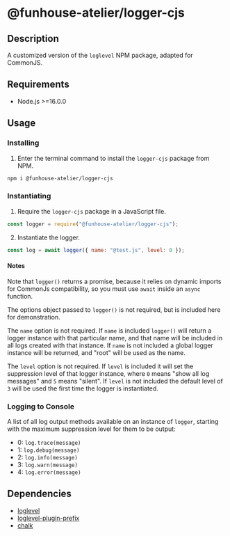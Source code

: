 # @funhouse-atelier/logger-cjs

## Description

A customized version of the `loglevel` NPM package, adapted for CommonJS.

## Requirements

- Node.js >=16.0.0

## Usage

### Installing

1. Enter the terminal command to install the `logger-cjs` package from NPM.

```bash
npm i @funhouse-atelier/logger-cjs
```

### Instantiating

1. Require the `logger-cjs` package in a JavaScript file.

```js
const logger = require("@funhouse-atelier/logger-cjs");
```

2. Instantiate the logger.

```js
const log = await logger({ name: "@test.js", level: 0 });
```

#### Notes

Note that `logger()` returns a promise, because it relies on dynamic imports for CommonJs compatibility, so you must use `await` inside an `async` function.

The options object passed to `logger()` is not required, but is included here for demonstration.

The `name` option is not required. If `name` is included `logger()` will return a logger instance with that particular name, and that name will be included in all logs created with that instance. If `name` is not included a global logger instance will be returned, and "root" will be used as the name.

The `level` option is not required. If `level` is included it will set the suppression level of that logger instance, where `0` means "show all log messages" and `5` means "silent". If `level` is not included the default level of `3` will be used the first time the logger is instantiated.

### Logging to Console

A list of all log output methods available on an instance of `logger`, starting with the maximum suppression level for them to be output:

- 0: `log.trace(message)`
- 1: `log.debug(message)`
- 2: `log.info(message)`
- 3: `log.warn(message)`
- 4: `log.error(message)`

## Dependencies

- [loglevel](https://www.npmjs.com/package/loglevel)
- [loglevel-plugin-prefix](https://www.npmjs.com/package/loglevel-plugin-prefix)
- [chalk](https://www.npmjs.com/package/chalk)
